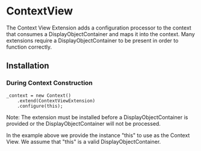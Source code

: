 # ContextView

The Context View Extension adds a configuration processor to the context that consumes a DisplayObjectContainer and maps it into the context. Many extensions require a DisplayObjectContainer to be present in order to function correctly.

## Installation

### During Context Construction

    _context = new Context()
        .extend(ContextViewExtension)
        .configure(this);

Note: The extension must be installed before a DisplayObjectContainer is provided or the DisplayObjectContainer will not be processed.

In the example above we provide the instance "this" to use as the Context View. We assume that "this" is a valid DisplayObjectContainer.
